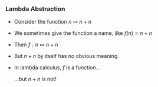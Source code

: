 ### Lambda Abstraction

- Consider the function $n \mapsto n+n$<!-- .element: class="fragment fade-left" -->

- We sometimes give the function a name, like $f(n) = n+n$<!-- .element: class="fragment fade-left" -->

- Then $f: n \mapsto n+n$<!-- .element: class="fragment fade-left" -->

- But $n+n$ by itself has no obvious meaning.<!-- .element: class="fragment fade-left" -->

- In lambda calculus, $f$ is a function...<!-- .element: class="fragment fade-left" -->
  
  ...but $n+n$ is not!<!-- .element: class="fragment fade-left" -->


